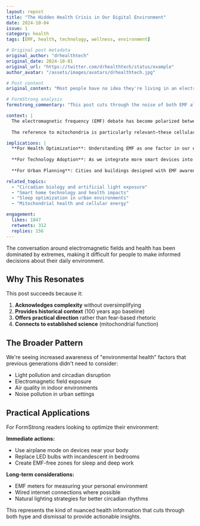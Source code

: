 ```yaml
---
layout: repost
title: "The Hidden Health Crisis in Our Digital Environment"
date: 2024-10-04
issue: 1
category: health
tags: [EMF, health, technology, wellness, environment]

# Original post metadata
original_author: "drhealthtech"
original_date: 2024-10-01
original_url: "https://twitter.com/drhealthtech/status/example"
author_avatar: "/assets/images/avatars/drhealthtech.jpg"

# Post content
original_content: "Most people have no idea they're living in an electromagnetic soup that didn't exist 100 years ago. Your WiFi router, smart phone, and LED lights are creating a 24/7 stress response in your body. The solution isn't to become Amish, but to be intentional about your light and EMF environment. Your mitochondria will thank you."

# FormStrong analysis
formstrong_commentary: "This post cuts through the noise of both EMF alarmism and dismissal to focus on practical optimization. It acknowledges the reality of our modern electromagnetic environment without fearmongering, while pointing toward actionable solutions."

context: |
  The electromagnetic frequency (EMF) debate has become polarized between two extremes: those who dismiss all concerns as pseudoscience, and those who advocate for complete technology avoidance. This post represents a middle path that acknowledges legitimate biological impacts while remaining practical about modern life.
  
  The reference to mitochondria is particularly relevant—these cellular powerhouses that generate our energy are indeed affected by our light and electromagnetic environment. Recent research has shown that certain frequencies can impact mitochondrial function, affecting everything from sleep quality to cognitive performance.

implications: |
  **For Health Optimization**: Understanding EMF as one factor in our environmental health stack allows for targeted interventions rather than wholesale lifestyle changes.
  
  **For Technology Adoption**: As we integrate more smart devices into our homes and bodies, considering their electromagnetic signatures becomes increasingly important for long-term health.
  
  **For Urban Planning**: Cities and buildings designed with EMF awareness could significantly improve public health outcomes.

related_topics:
  - "Circadian biology and artificial light exposure"
  - "Smart home technology and health impacts"
  - "Sleep optimization in urban environments"
  - "Mitochondrial health and cellular energy"

engagement:
  likes: 1847
  retweets: 312
  replies: 156
---
```


The conversation around electromagnetic fields and health has been dominated by extremes, making it difficult for people to make informed decisions about their daily environment.

## Why This Resonates

This post succeeds because it:

1. **Acknowledges complexity** without oversimplifying
2. **Provides historical context** (100 years ago baseline)
3. **Offers practical direction** rather than fear-based rhetoric
4. **Connects to established science** (mitochondrial function)

## The Broader Pattern

We're seeing increased awareness of "environmental health" factors that previous generations didn't need to consider:
- Light pollution and circadian disruption
- Electromagnetic field exposure
- Air quality in indoor environments
- Noise pollution in urban settings

## Practical Applications

For FormStrong readers looking to optimize their environment:

**Immediate actions:**
- Use airplane mode on devices near your body
- Replace LED bulbs with incandescent in bedrooms
- Create EMF-free zones for sleep and deep work

**Long-term considerations:**
- EMF meters for measuring your personal environment
- Wired internet connections where possible
- Natural lighting strategies for better circadian rhythms

This represents the kind of nuanced health information that cuts through both hype and dismissal to provide actionable insights.
